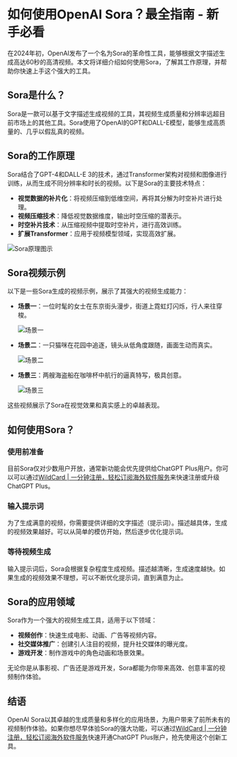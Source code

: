 # 如何使用OpenAI Sora？最全指南 - 新手必看

在2024年初，OpenAI发布了一个名为Sora的革命性工具，能够根据文字描述生成高达60秒的高清视频。本文将详细介绍如何使用Sora，了解其工作原理，并帮助你快速上手这个强大的工具。

## Sora是什么？

Sora是一款可以基于文字描述生成视频的工具，其视频生成质量和分辨率远超目前市场上的其他工具。Sora使用了OpenAI的GPT和DALL-E模型，能够生成高质量的、几乎以假乱真的视频。

## Sora的工作原理

Sora结合了GPT-4和DALL-E 3的技术，通过Transformer架构对视频和图像进行训练，从而生成不同分辨率和时长的视频。以下是Sora的主要技术特点：

- **视觉数据的补片化**：将视频压缩到低维空间，再将其分解为时空补片进行处理。
- **视频压缩技术**：降低视觉数据维度，输出时空压缩的潜表示。
- **时空补片技术**：从压缩视频中提取时空补片，进行高效训练。
- **扩展Transformer**：应用于视频模型领域，实现高效扩展。

![Sora原理图示](https://s2.loli.net/2024/02/25/buc7flDqxQC8dY4.png)

## Sora视频示例

以下是一些Sora生成的视频示例，展示了其强大的视频生成能力：

- **场景一**：一位时髦的女士在东京街头漫步，街道上霓虹灯闪烁，行人来往穿梭。

  ![场景一](https://s2.loli.net/2024/02/25/eq1yjSibWQDXKwr.png)

- **场景二**：一只猫咪在花园中追逐，镜头从低角度跟随，画面生动而真实。

  ![场景二](https://s2.loli.net/2024/02/25/HJGSMA34brcxlDN.png)

- **场景三**：两艘海盗船在咖啡杯中航行的逼真特写，极具创意。

  ![场景三](https://s2.loli.net/2024/02/25/mjEJuKbT5aq4Ip9.png)

这些视频展示了Sora在视觉效果和真实感上的卓越表现。

## 如何使用Sora？

### 使用前准备

目前Sora仅对少数用户开放，通常新功能会优先提供给ChatGPT Plus用户。你可以可以通过[WildCard | 一分钟注册，轻松订阅海外软件服务](https://bit.ly/WildCardo)来快速注册或升级ChatGPT Plus。

### 输入提示词

为了生成满意的视频，你需要提供详细的文字描述（提示词）。描述越具体，生成的视频效果越好。可以从简单的模仿开始，然后逐步优化提示词。

### 等待视频生成

输入提示词后，Sora会根据复杂程度生成视频。描述越清晰，生成速度越快。如果生成的视频效果不理想，可以不断优化提示词，直到满意为止。

## Sora的应用领域

Sora作为一个强大的视频生成工具，适用于以下领域：

- **视频创作**：快速生成电影、动画、广告等视频内容。
- **社交媒体推广**：创建引人注目的视频，提升社交媒体的曝光度。
- **游戏开发**：制作游戏中的角色动画和场景效果。

无论你是从事影视、广告还是游戏开发，Sora都能为你带来高效、创意丰富的视频制作体验。

## 结语

OpenAI Sora以其卓越的生成质量和多样化的应用场景，为用户带来了前所未有的视频制作体验。如果你想尽早体验Sora的强大功能，可以通过[WildCard | 一分钟注册，轻松订阅海外软件服务](https://bit.ly/WildCardo)快速开通ChatGPT Plus账户，抢先使用这个创新工具。


